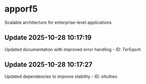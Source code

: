 # apporf5
Scalable architecture for enterprise-level applications

## Update 2025-10-28 10:17:19
Updated documentation with improved error handling - ID: 7xr5qsvh


## Update 2025-10-28 10:17:27
Updated dependencies to improve stability - ID: oltuiheo

